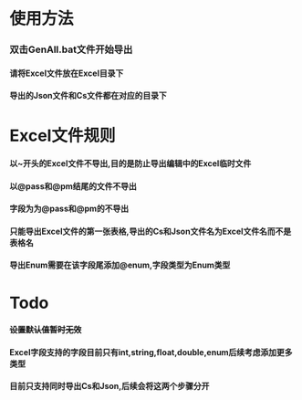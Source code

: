 # 使用方法
### 双击GenAll.bat文件开始导出
#### 请将Excel文件放在Excel目录下
#### 导出的Json文件和Cs文件都在对应的目录下

# Excel文件规则
#### 以~开头的Excel文件不导出,目的是防止导出编辑中的Excel临时文件
#### 以@pass和@pm结尾的文件不导出
#### 字段为为@pass和@pm的不导出
#### 只能导出Excel文件的第一张表格,导出的Cs和Json文件名为Excel文件名而不是表格名
#### 导出Enum需要在该字段尾添加@enum,字段类型为Enum类型

# Todo
#### ~~设置默认值暂时无效~~
#### Excel字段支持的字段目前只有int,string,float,double,enum后续考虑添加更多类型 
#### 目前只支持同时导出Cs和Json,后续会将这两个步骤分开
